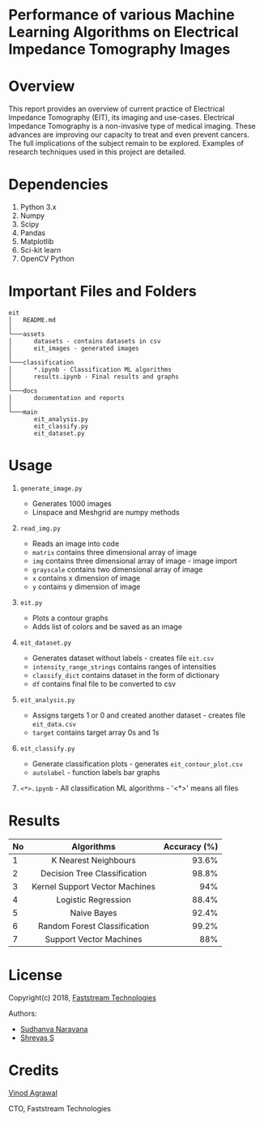 # Performance of various Machine Learning Algorithms on Electrical Impedance Tomography Images

# Overview

This report provides an overview of current practice of Electrical Impedance Tomography (EIT), its imaging and use-cases. Electrical Impedance Tomography is a non-invasive type of medical imaging. These advances are improving our capacity to treat and even prevent cancers. The full implications of the subject remain to be explored. Examples of research techniques used in this project are detailed.  

# Dependencies

1.	Python 3.x 
2.	Numpy 
3.	Scipy
4.	Pandas
5.	Matplotlib
6.	Sci-kit learn
7.  OpenCV Python

# Important Files and Folders

```
eit
│   README.md   
│
└───assets
│      datasets - contains datasets in csv
│      eit_images - generated images
│   
└───classification
│      *.ipynb - Classification ML algorithms
│      results.ipynb - Final results and graphs
│   
└───docs
│      documentation and reports
│
└───main
       eit_analysis.py
       eit_classify.py
       eit_dataset.py 
```

# Usage

1.	```generate_image.py```
    * Generates 1000 images
    * Linspace and Meshgrid are numpy methods 

2.	```read_img.py```
    * Reads an image into code
    * ```matrix``` contains three dimensional array of image
    * ```img``` contains three dimensional array of image - image import
    * ```grayscale``` contains two dimensional array of image
    * ```x``` contains x dimension of image
    * ```y``` contains y dimension of image

3.	```eit.py```
    * Plots a contour graphs
    * Adds list of colors and be saved as an image

4.	```eit_dataset.py```
    * Generates dataset without labels - creates file ```eit.csv```
    * ```intensity_range_strings``` contains ranges of intensities
    * ```classify_dict``` contains dataset in the form of dictionary
    * ```df``` contains final file to be converted to csv

5.	```eit_analysis.py```
    * Assigns targets 1 or 0 and created another dataset - creates file ```eit_data.csv```
    * ```target``` contains target array 0s and 1s

6.	```eit_classify.py```
    * Generate classification plots - generates ```eit_contour_plot.csv```
    * ```autolabel``` - function labels bar graphs

7.	```<*>.ipynb``` - All classification ML algorithms - '<*>' means all files

# Results

| No |  Algorithms	                    | Accuracy (%)  |
| ---|:--------------------------------:| -------------:|
| 1	 |  K Nearest Neighbours	        | 93.6%         |
| 2	 |  Decision Tree Classification	| 98.8%         |
| 3	 |  Kernel Support Vector Machines	| 94%           |
| 4	 |  Logistic Regression	            | 88.4%         |
| 5	 |  Naive Bayes	                    | 92.4%         |
| 6	 |  Random Forest Classification	| 99.2%         |
| 7	 |  Support Vector Machines	        | 88%           |

# License

Copyright(c) 2018, [Faststream Technologies](https://www.faststreamtech.com)

Authors: 
* [Sudhanva Narayana](https://www.sudhanva.in)
* [Shreyas S](https://www.shreyas.im)

# Credits

[Vinod Agrawal](https://in.linkedin.com/in/vinod-agrawal-8020488)

CTO, Faststream Technologies
